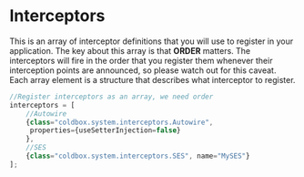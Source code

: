# Interceptors

This is an array of interceptor definitions that you will use to register in your application. The key about this array is that **ORDER** matters. The interceptors will fire in the order that you register them whenever their interception points are announced, so please watch out for this caveat. Each array element is a structure that describes what interceptor to register.

```js
//Register interceptors as an array, we need order
interceptors = [
	//Autowire
	{class="coldbox.system.interceptors.Autowire",
	 properties={useSetterInjection=false}
	},
	//SES
	{class="coldbox.system.interceptors.SES", name="MySES"}
];
```